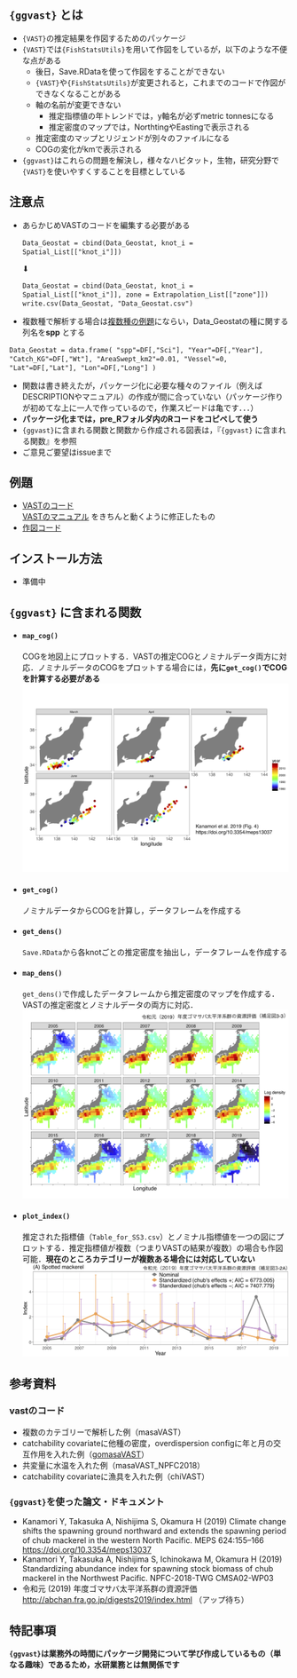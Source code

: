 ## `{ggvast}` とは
* `{VAST}`の推定結果を作図するためのパッケージ
* `{VAST}`では`{FishStatsUtils}`を用いて作図をしているが，以下のような不便な点がある
  * 後日，Save.RDataを使って作図をすることができない
  * `{VAST}`や`{FishStatsUtils}`が変更されると，これまでのコードで作図ができなくなることがある
  * 軸の名前が変更できない
    * 推定指標値の年トレンドでは，y軸名が必ずmetric tonnesになる
    * 推定密度のマップでは，NorthtingやEastingで表示される
  * 推定密度のマップとリジェンドが別々のファイルになる
  * COGの変化がkmで表示される    
* `{ggvast}`はこれらの問題を解決し，様々なハビタット，生物，研究分野で`{VAST}`を使いやすくすることを目標としている

## 注意点
* あらかじめVASTのコードを編集する必要がある
  ```
  Data_Geostat = cbind(Data_Geostat, knot_i = Spatial_List[["knot_i"]])
  ```

  ⬇︎

  ```
  Data_Geostat = cbind(Data_Geostat, knot_i = Spatial_List[["knot_i"]], zone = Extrapolation_List[["zone"]])
  write.csv(Data_Geostat, "Data_Geostat.csv")
  ```
* 複数種で解析する場合は[複数種の例題](https://github.com/James-Thorson-NOAA/VAST/blob/master/deprecated_examples/VAST--multispecies_example.Rmd)にならい，Data_Geostatの種に関する列名を**spp** とする
```
Data_Geostat = data.frame( "spp"=DF[,"Sci"], "Year"=DF[,"Year"], "Catch_KG"=DF[,"Wt"], "AreaSwept_km2"=0.01, "Vessel"=0, "Lat"=DF[,"Lat"], "Lon"=DF[,"Long"] )
```


* 関数は書き終えたが，パッケージ化に必要な種々のファイル（例えばDESCRIPTIONやマニュアル）の作成が間に合っていない（パッケージ作りが初めてな上に一人で作っているので，作業スピードは亀です．．．）
* **パッケージ化までは，pre_Rフォルダ内のRコードをコピペして使う**
* `{ggvast}`に含まれる関数と関数から作成される図表は，『`{ggvast}` に含まれる関数』を参照
* ご意見ご要望はissueまで

## 例題
* [VASTのコード](https://gist.github.com/Yuki-Kanamori/42d04d6235170f27e6d7dfce589722a2)    
    [VASTのマニュアル](https://github.com/James-Thorson-NOAA/VAST/blob/master/deprecated_examples/VAST--single-species_example.Rmd) をきちんと動くように修正したもの
* [作図コード](url)

## インストール方法
* 準備中

## `{ggvast}` に含まれる関数
* #### `map_cog()`   
  COGを地図上にプロットする．VASTの推定COGとノミナルデータ両方に対応．ノミナルデータのCOGをプロットする場合には，**先に`get_cog()`でCOGを計算する必要がある**
![map_cog](figures/meps_fig4.png)
* #### `get_cog()`    
  ノミナルデータからCOGを計算し，データフレームを作成する
* #### `get_dens()`    
  `Save.RData`から各knotごとの推定密度を抽出し，データフレームを作成する
* #### `map_dens()`    
  `get_dens()`で作成したデータフレームから推定密度のマップを作成する．VASTの推定密度とノミナルデータの両方に対応．    
  ![map_dens](figures/stock_asessment_fig33.png)
* #### `plot_index()`    
  推定された指標値（`Table_for_SS3.csv`）とノミナル指標値を一つの図にプロットする．推定指標値が複数（つまりVASTの結果が複数）の場合も作図可能．**現在のところカテゴリーが複数ある場合には対応していない**
  ![map_dens](figures/stock_asessment_fig32.png)

## 参考資料
### vastのコード
* 複数のカテゴリーで解析した例（masaVAST）
* catchability covariateに他種の密度，overdispersion configに年と月の交互作用を入れた例（[gomasaVAST](https://github.com/Yuki-Kanamori/gomasaVAST)）
* 共変量に水温を入れた例（masaVAST_NPFC2018）
* catchability covariateに漁具を入れた例（chiVAST）

### `{ggvast}`を使った論文・ドキュメント
* Kanamori Y, Takasuka A, Nishijima S, Okamura H (2019) Climate change shifts the spawning ground northward and extends the spawning period of chub mackerel in the western North Pacific. MEPS 624:155–166
https://doi.org/10.3354/meps13037
* Kanamori Y, Takasuka A, Nishijima S, Ichinokawa M, Okamura H (2019) Standardizing abundance index for spawning stock biomass of chub mackerel in the Northwest Pacific. NPFC-2018-TWG CMSA02-WP03
* 令和元 (2019) 年度ゴマサバ太平洋系群の資源評価    
http://abchan.fra.go.jp/digests2019/index.html （アップ待ち）



## 特記事項
**`{ggvast}`は業務外の時間にパッケージ開発について学び作成しているもの（単なる趣味）であるため，水研業務とは無関係です**
